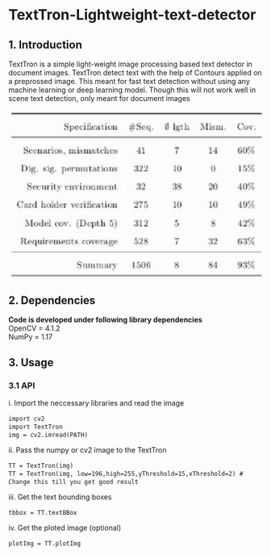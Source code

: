 # TextTron-Lightweight-text-detector

## 1. Introduction
TextTron is a simple light-weight image processing based text detector in document images. 
TextTron detect text with the help of Contours applied on a preprossed image. This meant for fast text detection without using any machine learning or deep learning model.
Though this will not work well in scene text detection, only meant for document images <br><br>
![Demo](demo.gif)

## 2. Dependencies

<b>Code is developed under following library dependencies</b> <br>
OpenCV = 4.1.2 <br>
NumPy = 1.17 <br>

## 3. Usage
### 3.1 API
i. Import the neccessary libraries and read the image
```
import cv2
import TextTron
img = cv2.imread(PATH)
```
ii. Pass the numpy or cv2 image to the TextTron 
```
TT = TextTron(img) 
TT = TextTron(img, low=196,high=255,yThreshold=15,xThreshold=2) # Change this till you get good result
```
iii. Get the text bounding boxes
```
tbbox = TT.textBBox
``` 
iv. Get the ploted image (optional)
```
plotImg = TT.plotImg
``` 
